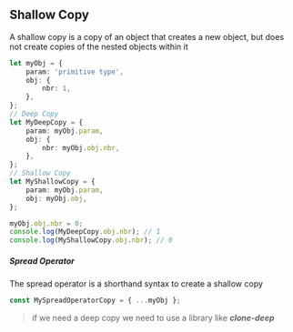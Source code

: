 ## Shallow Copy

A shallow copy is a copy of an object that creates a new object, but does not create copies of the nested objects within it

```typescript
let myObj = {
    param: 'primitive type',
    obj: {
        nbr: 1,
    },
};
// Deep Copy
let MyDeepCopy = {
    param: myObj.param,
    obj: {
        nbr: myObj.obj.nbr,
    },
};
// Shallow Copy
let MyShallowCopy = {
    param: myObj.param,
    obj: myObj.obj,
};

myObj.obj.nbr = 0;
console.log(MyDeepCopy.obj.nbr); // 1
console.log(MyShallowCopy.obj.nbr); // 0
```

##### Spread Operator

The spread operator is a shorthand syntax to create a shallow copy

```javascript
const MySpreadOperatorCopy = { ...myObj };
```

> if we need a deep copy we need to use a library like **_clone-deep_**
